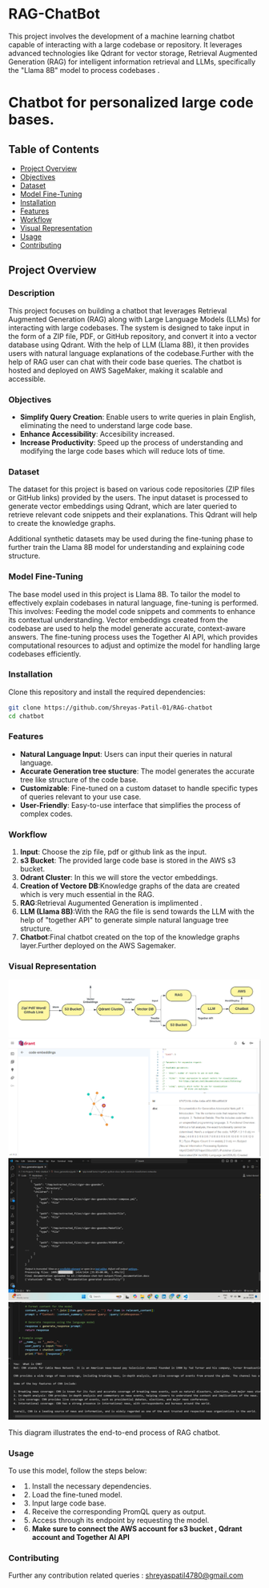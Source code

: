 # RAG-ChatBot
This project involves the development of a machine learning chatbot capable of interacting with a large codebase or repository. It leverages advanced technologies like Qdrant for vector storage, Retrieval Augmented Generation (RAG) for intelligent information retrieval and LLMs, specifically the "Llama 8B" model to process codebases .

# Chatbot for personalized large code bases.

## Table of Contents
- [Project Overview](#project-overview)
- [Objectives](#objectives)
- [Dataset](#dataset)
- [Model Fine-Tuning](#model-fine-tuning)
- [Installation](#installation)
- [Features](#features)
- [Workflow](#workflow)
- [Visual Representation](#visual-representation)
- [Usage](#usage)
- [Contributing](#contributing)


## Project Overview

### Description
This project focuses on building a chatbot that leverages Retrieval Augmented Generation (RAG) along with Large Language Models (LLMs) for interacting with large codebases. The system is designed to take input in the form of a ZIP file, PDF, or GitHub repository, and convert it into a vector database using Qdrant. With the help of LLM (Llama 8B), it then provides users with natural language explanations of the codebase.Further with the help of RAG user can chat with their code base queries. The chatbot is hosted and deployed on AWS SageMaker, making it scalable and accessible.

### Objectives
- **Simplify Query Creation**: Enable users to write queries in plain English, eliminating the need to understand large code base.
- **Enhance Accessibility**: Accesibility increased.
- **Increase Productivity**: Speed up the process of understanding and modifying the large code bases which will reduce lots of time.

### Dataset
The dataset for this project is based on various code repositories (ZIP files or GitHub links) provided by the users. The input dataset is processed to generate vector embeddings using Qdrant, which are later queried to retrieve relevant code snippets and their explanations. This Qdrant will help to create the knowledge graphs.

Additional synthetic datasets may be used during the fine-tuning phase to further train the Llama 8B model for understanding and explaining code structure.

### Model Fine-Tuning
The base model used in this project is Llama 8B. To tailor the model to effectively explain codebases in natural language, fine-tuning is performed. This involves:
Feeding the model code snippets and comments to enhance its contextual understanding.
Vector embeddings created from the codebase are used to help the model generate accurate, context-aware answers.
The fine-tuning process uses the Together AI API, which provides computational resources to adjust and optimize the model for handling large codebases efficiently.

### Installation
Clone this repository and install the required dependencies:
```bash
git clone https://github.com/Shreyas-Patil-01/RAG-chatbot
cd chatbot
```

### Features
- **Natural Language Input**: Users can input their queries in natural language.
- **Accurate Generation tree stucture**: The model generates the accurate tree like structure of the code base.
- **Customizable**: Fine-tuned on a custom dataset to handle specific types of queries relevant to your use case.
- **User-Friendly**: Easy-to-use interface that simplifies the process of complex codes.


### Workflow
1. **Input**: Choose the zip file, pdf or github link as the input.
2. **s3 Bucket**: The provided large code base is stored in the AWS s3 bucket.
3. **Odrant Cluster**: In this we will store the vector embeddings.
4. **Creation of Vectore DB**:Knowledge graphs of the data are created which is very much essential in the RAG.
5. **RAG**:Retrieval Augumented Generation is implimented .
6. **LLM (Llama 8B)**:With the RAG the file is send towards the LLM with the help of "together API" to generate simple natural language tree structure.
7. **Chatbot**:Final chatbot created on the top of the knowledge graphs layer.Further deployed on the AWS Sagemaker.

### Visual Representation
![Project Workflow](https://github.com/Shreyas-Patil-01/RAG-ChatBot/blob/main/workflow.jpg)
![Project Workflow](https://github.com/Shreyas-Patil-01/RAG-ChatBot/blob/main/knowledge%20Graph%20generation.png)
![Tree structure of codebase](https://github.com/Shreyas-Patil-01/RAG-ChatBot/blob/main/tree%20structure.png)
![Tree structure of codebase](https://github.com/Shreyas-Patil-01/RAG-ChatBot/blob/main/chatbot%20output.png)

This diagram illustrates the end-to-end process of RAG chatbot.


### Usage
To use this model, follow the steps below:
- 1. Install the necessary dependencies.
- 2. Load the fine-tuned model.
- 3. Input large code base.
- 4. Receive the corresponding PromQL query as output.
- 5. Access through its endpoint by requesting the model.
- 6. **Make sure to connect the AWS account for s3 bucket , Qdrant account and Together AI API**

### Contributing
Further any contribution related queries : shreyaspatil4780@gmail.com
